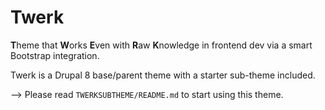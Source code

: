 # Twerk
**T**heme that **W**orks **E**ven with **R**aw **K**nowledge in frontend dev via a smart Bootstrap integration.

Twerk is a Drupal 8 base/parent theme with a starter sub-theme included.

--> Please read `TWERKSUBTHEME/README.md` to start using this theme.
